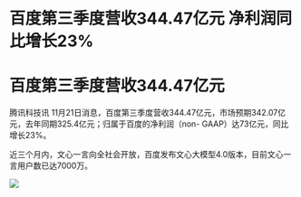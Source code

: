 # 百度第三季度营收344.47亿元 净利润同比增长23%

# 百度第三季度营收344.47亿元

腾讯科技讯 11月21日消息，百度第三季度营收344.47亿元，市场预期342.07亿元，去年同期325.4亿元；归属于百度的净利润（non-
GAAP）达73亿元，同比增长23%。

近三个月内，文心一言向全社会开放，百度发布文心大模型4.0版本，目前文心一言用户数已达7000万。

![](https://inews.gtimg.com/news_bt/O2OQwVnmSY39KUkNMXQ6am_7EtCTVvEM4sTaQsOjJuN2sAA/1000)

